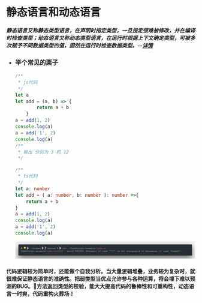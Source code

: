 # 静态语言和动态语言
#### *静态语言又称静态类型语言，在声明时指定类型，一旦指定很难被修改，并在编译时检查类型；动态语言又称动态类型语言，在运行时根据上下文确定类型，可被多次赋予不同数据类型的值，固然在运行时检查数据类型。--[详情](https://blog.csdn.net/suchang1127/article/details/49299527)*
* ### 举个常见的栗子
    ```JavaScript
    /**
     * js代码
     */
    let a
    let add = (a, b) => {
            return a + b
        }
    a = add(1, 2)
    console.log(a)
    a = add('1', 2)
    console.log(a)
    /**
     * 输出 分别为 3 和 12
     */
    ```
    ```TypeScript
    /**
     * ts代码
     */
    let a: number 
    let add = ( a: number, b: number ): number =>{
        return a + b
    }
    a = add(1, 2)
    console.log(a)
    a = add('1', 2)
    console.log(a)
    ```
    ![staticError](../../img/1528617280512.png)
#### 代码逻辑较为简单时，还能做个自我分析。当大量逻辑堆叠，业务较为复杂时，就很难保证静态语言的准确性。把弱类型当优点允许参与各种运算，将会埋下难以预测的BUG。方法返回类型的校验，能大大提高代码的鲁棒性和可重构性，动态语言一时爽，代码重构火葬场！